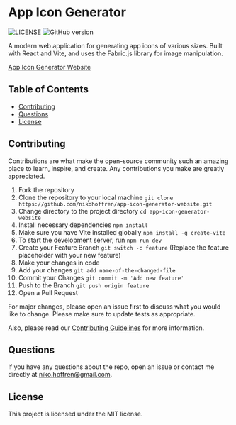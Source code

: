 # App Icon Generator

[![LICENSE](https://img.shields.io/badge/license-MIT-blue.svg)](LICENSE)
![GitHub version](https://badge.fury.io/gh/nikohoffren%2app-icon-generator-website.svg)

A modern web application for generating app icons of various sizes. Built with React and Vite, and uses the Fabric.js library for image manipulation.

[App Icon Generator Website](https://app-icon-generator.netlify.app)

## Table of Contents

-   [Contributing](#contributing)
-   [Questions](#questions)
-   [License](#license)

## Contributing

Contributions are what make the open-source community such an amazing place to learn, inspire, and create. Any contributions you make are greatly appreciated.

1. Fork the repository
2. Clone the repository to your local machine `git clone https://github.com/nikohoffren/app-icon-generator-website.git`
3. Change directory to the project directory `cd app-icon-generator-website`
4. Install necessary dependencies `npm install`
5. Make sure you have Vite installed globally `npm install -g create-vite`
6. To start the development server, run `npm run dev`
7. Create your Feature Branch `git switch -c feature` (Replace the feature placeholder with your new feature)
8. Make your changes in code
9. Add your changes `git add name-of-the-changed-file`
10. Commit your Changes `git commit -m 'Add new feature'`
11. Push to the Branch `git push origin feature`
12. Open a Pull Request

For major changes, please open an issue first to discuss what you would like to change. Please make sure to update tests as appropriate.

Also, please read our [Contributing Guidelines](CONTRIBUTING.md) for more information.

## Questions

If you have any questions about the repo, open an issue or contact me directly at niko.hoffren@gmail.com.

## License

This project is licensed under the MIT license.
